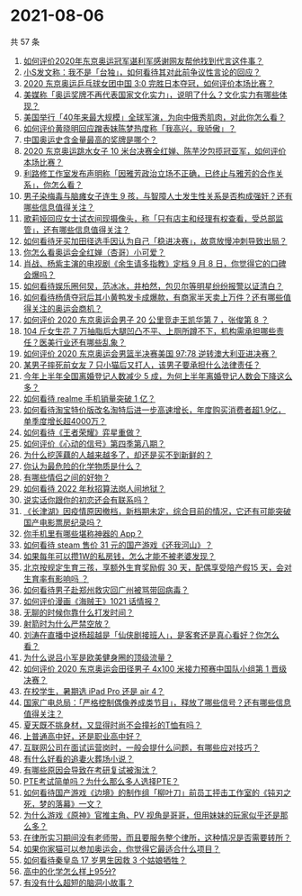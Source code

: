 # 2021-08-06

共 57 条

<!-- BEGIN -->
<!-- 最后更新时间 Fri Aug 06 2021 06:01:31 GMT+0800 (China Standard Time) -->

1. [如何评价2020年东京奥运冠军谌利军感谢网友帮他找到代言这件事？](https://www.zhihu.com/question/476996059)
1. [小S发文称：我不是「台独」，如何看待其对此前争议性言论的回应？](https://www.zhihu.com/question/477556108)
1. [2020 东京奥运乒乓球女团中国 3:0
   完胜日本夺冠，如何评价本场比赛？](https://www.zhihu.com/question/477548190)
1. [美媒称「奥运奖牌不再代表国家文化实力」，说明了什么？文化实力有哪些体现？](https://www.zhihu.com/question/477511503)
1. [美国举行「40年来最大规模」全球军演，为向中俄秀肌肉，对此你怎么看？](https://www.zhihu.com/question/477495149)
1. [如何评价黄晓明回应蹭表妹陈梦热度称「我高兴，我骄傲」？](https://www.zhihu.com/question/477131964)
1. [中国奥运史含金量最高的奖牌是哪个？](https://www.zhihu.com/question/475991110)
1. [2020 东京奥运跳水女子 10
   米台决赛全红婵、陈芋汐包揽冠亚军，如何评价本场比赛？](https://www.zhihu.com/question/477472476)
1. [利路修工作室发布声明称「因雅芳政治立场不正确，已终止与雅芳的合作关系」，你怎么看？](https://www.zhihu.com/question/477313101)
1. [男子染梅毒与脑瘫女子连生 9
   孩，与智障人士发生性关系是否构成强奸？还有哪些信息值得关注？](https://www.zhihu.com/question/477312828)
1. [歌莉娅回应女士试衣间现摄像头，称「只有店主和经理有权查看，受总部监管」，还有哪些信息值得关注？](https://www.zhihu.com/question/477320116)
1. [如何看待牙买加田径选手因认为自己「稳进决赛」，故意放慢冲刺导致出局？](https://www.zhihu.com/question/476938256)
1. [你怎么看奥运会全红婵（杏哥）小可爱？](https://www.zhihu.com/question/476072527)
1. [肖战、杨紫主演的电视剧《余生请多指教》定档 9 月 8
   日，你觉得它的口碑会爆吗？](https://www.zhihu.com/question/391493007)
1. [如何看待娱乐圈何炅，范冰冰，井柏然，包贝尔等明星纷纷报警以证清白？](https://www.zhihu.com/question/477305071)
1. [如何看待杨倩夺冠后其小黄鸭发卡成爆款，有商家半天卖上万件？还有哪些值得关注的奥运会商机？](https://www.zhihu.com/question/475574318)
1. [如何评价 2020 东京奥运会男子 20 公里竞走王凯华第 7 ，张俊第 8
   ？](https://www.zhihu.com/question/477498997)
1. [104 斤女生花 7
   万抽脂后大腿凹凸不平、上厕所蹲不下，机构需承担哪些责任？医美行业还有哪些乱象？](https://www.zhihu.com/question/477427543)
1. [如何评价 2020 东京奥运会男篮半决赛美国 97:78
   逆转澳大利亚进决赛？](https://www.zhihu.com/question/477446657)
1. [某男子摔死前女友 7 只小猫后又打人，该男子要承担什么法律责任？](https://www.zhihu.com/question/477524433)
1. [今年上半年全国离婚登记人数减少 5
   成，为何上半年离婚登记人数会下降这么多？](https://www.zhihu.com/question/477419969)
1. [如何看待 realme 手机销量突破 1 亿？](https://www.zhihu.com/question/477409200)
1. [如何看待淘宝特价版改名淘特后进一步高速增长，年度购买消费者超1.9亿，单季度增长超4000万？](https://www.zhihu.com/question/477201066)
1. [如何看待《王者荣耀》弈星重做？](https://www.zhihu.com/question/477224750)
1. [如何评价《心动的信号》第四季第八期？](https://www.zhihu.com/question/477572954)
1. [为什么挖莲藕的人越来越多了，却还是买不到新鲜的？](https://www.zhihu.com/question/477228441)
1. [你认为最危险的化学物质是什么？](https://www.zhihu.com/question/402917525)
1. [有哪些情侣之间的好物？](https://www.zhihu.com/question/317557967)
1. [如何看待 2022 年秋招算法岗人间地狱？](https://www.zhihu.com/question/453325429)
1. [说实话你跟你的初恋还会有联系吗？](https://www.zhihu.com/question/472601257)
1. [《长津湖》因疫情原因撤档，新档期未定，综合目前的情况，它还有可能突破国产电影票房纪录吗？](https://www.zhihu.com/question/475105580)
1. [你手机里有哪些堪称神器的 App？](https://www.zhihu.com/question/52060765)
1. [如何看待 steam 售价 31 元的国产游戏《还我河山》？](https://www.zhihu.com/question/476561562)
1. [如果每年可以攒1W的私房钱，怎么才能不被老婆发现？](https://www.zhihu.com/question/477263935)
1. [北京按规定生育三孩，享额外生育奖励假 30 天，配偶享受陪产假15 天，会对生育率有影响吗
   ？](https://www.zhihu.com/question/477388491)
1. [如何看待男子赴郑州救灾回广州被骂带回病毒？](https://www.zhihu.com/question/476914973)
1. [如何评价漫画《海贼王》1021 话情报？](https://www.zhihu.com/question/477150797)
1. [无聊的时候你靠什么打发时间？](https://www.zhihu.com/question/454099913)
1. [射箭时为什么严禁空放？](https://www.zhihu.com/question/39936292)
1. [刘涛在直播中说杨超越是「仙侠剧接班人」，是客套还是真心看好？你怎么看？](https://www.zhihu.com/question/477362817)
1. [为什么说吕小军是欧美健身圈的顶级流量？](https://www.zhihu.com/question/476674229)
1. [如何评价 2020 东京奥运会田径男子 4x100 米接力预赛中国队小组第 1
   晋级决赛？](https://www.zhihu.com/question/477409858)
1. [在校学生，暑期选 iPad Pro 还是 air 4？](https://www.zhihu.com/question/476604669)
1. [国家广电总局：「严格控制偶像养成类节目」，释放了哪些信号？还有哪些信息值得关注？](https://www.zhihu.com/question/477069529)
1. [夏天既不挑身材，又显得时尚不会撞衫的T恤有吗？](https://www.zhihu.com/question/458016890)
1. [上普通高中好，还是职业高中好？](https://www.zhihu.com/question/476735211)
1. [互联网公司在面试运营岗时，一般会提什么问题，有哪些应对技巧？](https://www.zhihu.com/question/422316923)
1. [有什么好看的追妻火葬场小说？](https://www.zhihu.com/question/463891070)
1. [有哪些原因会导致在考研复试被淘汰？](https://www.zhihu.com/question/309166472)
1. [PTE考试简单吗？为什么那么多人选择PTE？](https://www.zhihu.com/question/331311473)
1. [如何看待国产游戏《边境》的制作组「柳叶刀」前员工抨击工作室的《钝刃之死，梦的落幕》一文？](https://www.zhihu.com/question/477457541)
1. [为什么游戏《原神》官推主角、PV
   视角是哥哥，但用妹妹的玩家似乎还是那么多？](https://www.zhihu.com/question/457175688)
1. [在律所实习期间没有老师带，而且要服务整个律所，这种情况是否需要转所？](https://www.zhihu.com/question/475387537)
1. [如果你家猫可以参加奥运会，你觉得它最适合什么项目？](https://www.zhihu.com/question/472337176)
1. [如何看待秦皇岛 17 岁男生因救 3 个姑娘牺牲？](https://www.zhihu.com/question/477300901)
1. [高中的化学怎么样上95分?](https://www.zhihu.com/question/430336400)
1. [有没有什么超短的脑洞小故事？](https://www.zhihu.com/question/476557036)

<!-- END -->
